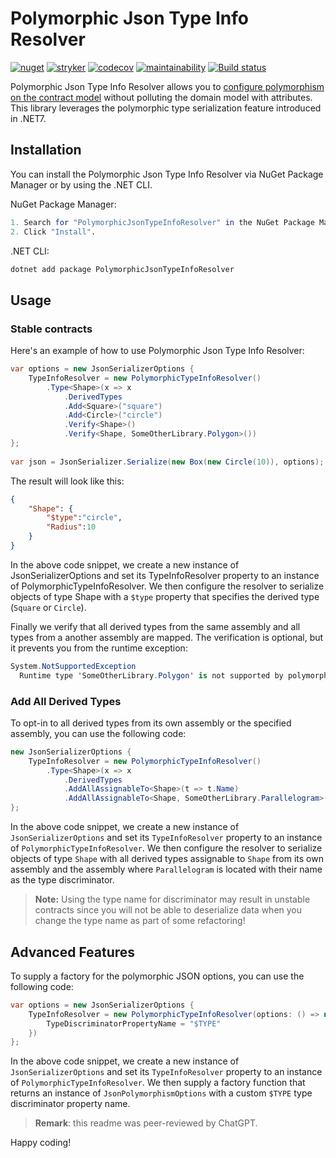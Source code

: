 # Polymorphic Json Type Info Resolver

[![nuget](https://img.shields.io/nuget/v/PolymorphicJsonTypeInfoResolver.svg)](https://www.nuget.org/packages/PolymorphicJsonTypeInfoResolver/)
[![stryker](https://img.shields.io/endpoint?style=flat&label=stryker&url=https%3A%2F%2Fbadge-api.stryker-mutator.io%2Fgithub.com%2Friezebosch%2FPolymorphicJsonTypeInfoResolver%2Fmain)](https://dashboard.stryker-mutator.io/reports/github.com/riezebosch/PolymorphicJsonTypeInfoResolver/main)
[![codecov](https://codecov.io/gh/riezebosch/PolymorphicJsonTypeInfoResolver/branch/main/graph/badge.svg)](https://codecov.io/gh/riezebosch/PolymorphicJsonTypeInfoResolver)
[![maintainability](https://api.codeclimate.com/v1/badges/a1220004f50965c81331/maintainability)](https://codeclimate.com/github/riezebosch/PolymorphicJsonTypeInfoResolver/maintainability)
[![Build status](https://ci.appveyor.com/api/projects/status/vb4vs3l7a22rgfs2/branch/main?svg=true)](https://ci.appveyor.com/project/riezebosch/polymorphicjsontypeinforesolver/branch/main)

Polymorphic Json Type Info Resolver allows you to [configure polymorphism on the contract model](https://learn.microsoft.com/en-us/dotnet/standard/serialization/system-text-json/polymorphism?pivots=dotnet-7-0#configure-polymorphism-with-the-contract-model)
without polluting the domain model with attributes. This library leverages the polymorphic type serialization feature introduced in .NET7.

## Installation

You can install the Polymorphic Json Type Info Resolver via NuGet Package Manager or by using the .NET CLI.

NuGet Package Manager:

```mathematica
1. Search for "PolymorphicJsonTypeInfoResolver" in the NuGet Package Manager in Visual Studio.
2. Click "Install".
```

.NET CLI:

```csharp
dotnet add package PolymorphicJsonTypeInfoResolver
```

## Usage

### Stable contracts

Here's an example of how to use Polymorphic Json Type Info Resolver:

```csharp
var options = new JsonSerializerOptions {
    TypeInfoResolver = new PolymorphicTypeInfoResolver()
        .Type<Shape>(x => x
            .DerivedTypes
            .Add<Square>("square")
            .Add<Circle>("circle")
            .Verify<Shape>()
            .Verify<Shape, SomeOtherLibrary.Polygon>())
};
        
var json = JsonSerializer.Serialize(new Box(new Circle(10)), options);
```

The result will look like this:

```json
{
    "Shape": {
        "$type":"circle",
        "Radius":10
    }
}
```

In the above code snippet, we create a new instance of JsonSerializerOptions and set its TypeInfoResolver property to an 
instance of PolymorphicTypeInfoResolver. We then configure the resolver to serialize objects of type Shape with a `$type` 
property that specifies the derived type (`Square` or `Circle`). 

Finally we verify that all derived types from the same assembly and all types from a another assembly are mapped. The 
verification is optional, but it prevents you from the runtime exception:

```csharp
System.NotSupportedException 
  Runtime type 'SomeOtherLibrary.Polygon' is not supported by polymorphic type 'YourLibrary.Shape'. Path: $.Shape.
```

### Add All Derived Types 

To opt-in to all derived types from its own assembly or the specified assembly, you can use the following code:

```csharp
new JsonSerializerOptions {
    TypeInfoResolver = new PolymorphicTypeInfoResolver()
        .Type<Shape>(x => x
            .DerivedTypes
            .AddAllAssignableTo<Shape>(t => t.Name)
            .AddAllAssignableTo<Shape, SomeOtherLibrary.Parallelogram>(t => t.Name))
};
```

In the above code snippet, we create a new instance of `JsonSerializerOptions` and set its `TypeInfoResolver` property
to an instance of `PolymorphicTypeInfoResolver`. We then configure the resolver to serialize objects of type `Shape`
with all derived types assignable to `Shape` from its own assembly and the assembly where `Parallelogram` is located with their name
as the type discriminator.

> **Note:** Using the type name for discriminator may result in unstable contracts since you will not be able to deserialize
> data when you change the type name as part of some refactoring!

## Advanced Features

To supply a factory for the polymorphic JSON options, you can use the following code:

```csharp
var options = new JsonSerializerOptions {
    TypeInfoResolver = new PolymorphicTypeInfoResolver(options: () => new JsonPolymorphismOptions {
        TypeDiscriminatorPropertyName = "$TYPE"
    })
};
```

In the above code snippet, we create a new instance of `JsonSerializerOptions` and set its `TypeInfoResolver` property to an
instance of `PolymorphicTypeInfoResolver`. We then supply a factory function that returns an instance of `JsonPolymorphismOptions`
with a custom `$TYPE` type discriminator property name.

> **Remark**: this readme was peer-reviewed by ChatGPT.

Happy coding!
